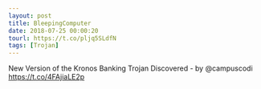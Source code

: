 ```yaml
---
layout: post
title: BleepingComputer
date: 2018-07-25 00:00:20
tourl: https://t.co/pljq5SLdfN
tags: [Trojan]
---
```

New Version of the Kronos Banking Trojan Discovered - by @campuscodi
https://t.co/4FAjiaLE2p